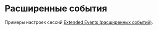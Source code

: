 # Расширенные события

Примеры настроек сессий [Extended Events (расширенных событий)](https://docs.microsoft.com/ru-ru/sql/relational-databases/extended-events/extended-events?view=sql-server-2017).